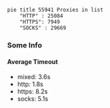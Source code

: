 
```mermaid
pie title 55941 Proxies in list
    "HTTP" : 25084
    "HTTPS": 7949
    "SOCKS" : 29669
```

### Some Info
#### Average Timeout

- mixed: 3.6s
- http: 1.8s
- https: 8.2s
- socks: 5.1s